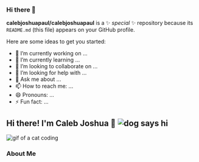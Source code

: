 ### Hi there 👋


**calebjoshuapaul/calebjoshuapaul** is a ✨ _special_ ✨ repository because its `README.md` (this file) appears on your GitHub profile.

Here are some ideas to get you started:

- 🔭 I’m currently working on ...
- 🌱 I’m currently learning ...
- 👯 I’m looking to collaborate on ...
- 🤔 I’m looking for help with ...
- 💬 Ask me about ...
- 📫 How to reach me: ...
- 😄 Pronouns: ...
- ⚡ Fun fact: ...

## Hi there! I'm Caleb Joshua 👋 ![dog says hi](https://giphy.com/embed/3oFzlW8dht4DdvwBqg)

![gif of a cat coding](https://giphy.com/embed/VekcnHOwOI5So)

### About Me


